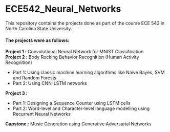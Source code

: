 # ECE542_Neural_Networks
This repository contains the projects done as part of the course ECE 542 in North Carolina State University.

#### The projects were as follows:

<b>Project 1 :</b> Convolutional Neural Network for MNIST Classification <br/>
<b>Project 2 :</b> Body Rocking Behavior Recognition (Human Activity Recognition) 
            <ul>
            <li>Part 1: Using classic machine learning algorithms like Naive Bayes, SVM and Random Forests </li>
            <li> Part 2: Using CNN-LSTM networks </li>
            </ul>
<b>Project 3 :</b> 
            <ul>
            <li>Part 1: Designing a Sequence Counter using LSTM cells </li>
            <li>Part 2: Word-level and Character-level language modelling using Recurrent Neural Networks</li>
            </ul>
<b>Capstone  :</b> Music Generation using Generative Adversarial Networks <br/> 
